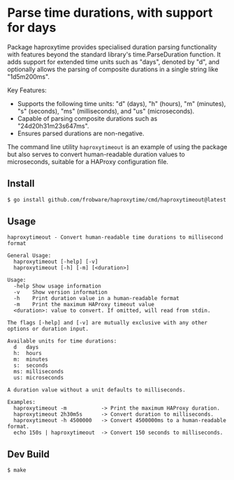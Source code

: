 # Parse time durations, with support for days

Package haproxytime provides specialised duration parsing
functionality with features beyond the standard library's
time.ParseDuration function. It adds support for extended time units
such as "days", denoted by "d", and optionally allows the parsing of
composite durations in a single string like "1d5m200ms".

Key Features:

- Supports the following time units: "d" (days), "h" (hours), "m"
  (minutes), "s" (seconds), "ms" (milliseconds), and "us"
  (microseconds).
- Capable of parsing composite durations such as
  "24d20h31m23s647ms".
- Ensures parsed durations are non-negative.

The command line utility `haproxytimeout` is an example of using the
package but also serves to convert human-readable duration values to
microseconds, suitable for a HAProxy configuration file.

## Install

```sh
$ go install github.com/frobware/haproxytime/cmd/haproxytimeout@latest
```

## Usage

```console
haproxytimeout - Convert human-readable time durations to millisecond format

General Usage:
  haproxytimeout [-help] [-v]
  haproxytimeout [-h] [-m] [<duration>]

Usage:
  -help Show usage information
  -v	Show version information
  -h	Print duration value in a human-readable format
  -m	Print the maximum HAProxy timeout value
  <duration>: value to convert. If omitted, will read from stdin.

The flags [-help] and [-v] are mutually exclusive with any other
options or duration input.

Available units for time durations:
  d   days
  h:  hours
  m:  minutes
  s:  seconds
  ms: milliseconds
  us: microseconds

A duration value without a unit defaults to milliseconds.

Examples:
  haproxytimeout -m           -> Print the maximum HAProxy duration.
  haproxytimeout 2h30m5s      -> Convert duration to milliseconds.
  haproxytimeout -h 4500000   -> Convert 4500000ms to a human-readable format.
  echo 150s | haproxytimeout  -> Convert 150 seconds to milliseconds.

```

## Dev Build

```sh
$ make
```
